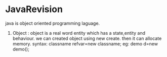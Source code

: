 # JavaRevision
java is object oriented programming laguage.
1) Object : object is a real word entity which has a state,entity and behaviour.
  we can created object using new create. then it can allocate memory.
  syntax: classname refvar=new classname;
       eg: demo d=new demo();
            
